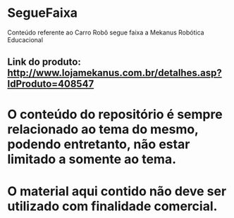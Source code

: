 # SegueFaixa
Conteúdo referente ao Carro Robô segue faixa a Mekanus Robótica Educacional

## Link do produto: http://www.lojamekanus.com.br/detalhes.asp?IdProduto=408547



# O conteúdo do repositório é sempre relacionado ao tema do mesmo, podendo entretanto, não estar limitado a somente ao tema. 

# O material aqui contido não deve ser utilizado com finalidade comercial.
